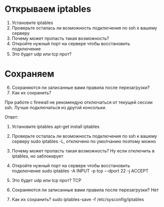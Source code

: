 # Открываем iptables
1. Установите iptables
2. Проверьте осталась ли возможность подключения по ssh к вашему серверу
3. Почему может пропасть такая возможность?
4. Откройте нужный порт на сервере чтобы восстановить подключение
5. Это будет udp или tcp прот?

# Сохраняем
6. Сохраняются ли записанные вами правила после перезагрузки?
7. Как их сохранить?

При работе с firewall не рекомендую отключаться от текущей сессии ssh. Лучше подключаться из другой консольки.

Ответ:
1. Установите iptables
apt-get install iptables

2. Проверьте осталась ли возможность подключения по ssh к вашему серверу
sudo iptables -L, отключено по умолчанию поэтому можно

3. Почему может пропасть такая возможность?
Ну если отключить в iptables, но заблокирует

4. Откройте нужный порт на сервере чтобы восстановить подключение
sudo iptables -A INPUT -p tcp --dport 22 -j ACCEPT

5. Это будет udp или tcp прот?
TCP

6. Сохраняются ли записанные вами правила после перезагрузки?
Нет

7. Как их сохранить?
sudo iptables-save -f /etc/sysconfig/iptables
